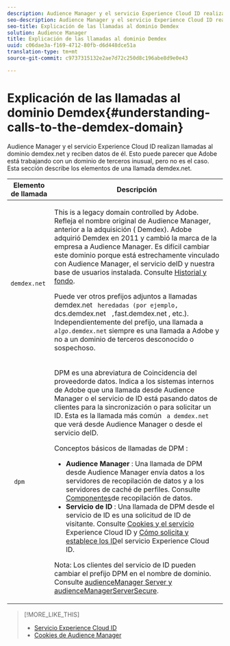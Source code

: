 ```yaml
---
description: Audience Manager y el servicio Experience Cloud ID realizan llamadas al dominio demdex.net y reciben datos de él. Esto puede parecer que Adobe está trabajando con un dominio de terceros inusual, pero no es el caso. Esta sección describe los elementos de una llamada demdex.net.
seo-description: Audience Manager y el servicio Experience Cloud ID realizan llamadas al dominio demdex.net y reciben datos de él. Esto puede parecer que Adobe está trabajando con un dominio de terceros inusual, pero no es el caso. Esta sección describe los elementos de una llamada demdex.net.
seo-title: Explicación de las llamadas al dominio Demdex
solution: Audience Manager
title: Explicación de las llamadas al dominio Demdex
uuid: c06dae3a-f169-4712-80fb-d6d448dce51a
translation-type: tm+mt
source-git-commit: c9737315132e2ae7d72c250d8c196abe8d9e0e43

---
```



# Explicación de las llamadas al dominio Demdex{#understanding-calls-to-the-demdex-domain}

Audience Manager y el servicio Experience Cloud ID realizan llamadas al dominio demdex.net y reciben datos de él. Esto puede parecer que Adobe está trabajando con un dominio de terceros inusual, pero no es el caso. Esta sección describe los elementos de una llamada demdex.net.

<table id="table_B846CBEDDA4C4AD19416F7C27FC325C6"> 
 <thead> 
  <tr> 
   <th colname="col1" class="entry"> Elemento de llamada </th> 
   <th colname="col2" class="entry"> Descripción </th> 
  </tr> 
 </thead>
 <tbody> 
  <tr> 
   <td colname="col1"> <p> <code> demdex.net</code> </p> </td> 
   <td colname="col2"> <p>This is a legacy domain controlled by <span class="keyword"> Adobe</span>. Refleja <span class="keyword"> el nombre original de Audience Manager</span>, anterior a la adquisición (<span class="keyword"> Demdex</span>). <span class="keyword"> Adobe</span> adquirió <span class="keyword"> Demdex</span> en 2011 y cambió la marca de la empresa a <span class="keyword"> Audience Manager</span>. Es difícil cambiar este dominio porque está estrechamente vinculado con <span class="keyword"> Audience Manager</span>, el servicio <span class="wintitle"> de</span>ID y nuestra base de usuarios instalada. Consulte <a href="../overview/aam-overview.md#history-and-background"> Historial y fondo</a>. </p> <p>Puede ver otros prefijos adjuntos a llamadas demdex.net <code> heredadas (por ejemplo,</code> dcs.demdex.net <code> ,</code>fast.demdex.net <code></code>, etc.). Independientemente del prefijo, una llamada a <code><i>algo</i>.demdex.net</code> siempre es una llamada a <span class="keyword"> Adobe</span> y no a un dominio de terceros desconocido o sospechoso. </p> </td> 
  </tr> 
  <tr> 
   <td colname="col1"> <p> <code> dpm</code> </p> </td> 
   <td colname="col2"> <p><span class="wintitle"> DPM</span> es una abreviatura de Coincidencia <span class="wintitle"> del proveedor</span>de datos. Indica a los sistemas internos de Adobe <span class="keyword"></span> que una llamada desde <span class="keyword"> Audience Manager</span> o el servicio <span class="wintitle"> de</span> ID está pasando datos de clientes para la sincronización o para solicitar un ID. Esta es la llamada más común <code> a demdex.net</code> que verá desde <span class="keyword"> Audience Manager</span> o desde el servicio <span class="wintitle"> de</span>ID. </p> <p><span class="wintitle"> Conceptos básicos de llamadas de DPM</span> : </p> <p> 
     <ul id="ul_44023BB060774518BE414EE10820C141"> 
      <li id="li_0F94D1988A6944BA885FD40AB26FC49F"> <b> <span class="keyword"> Audience Manager</span> </b>: Una llamada de <span class="wintitle"> DPM</span> desde <span class="keyword"> Audience Manager</span> envía datos a los servidores <span class="wintitle"> de recopilación de datos y a los servidores</span> de caché de <span class="wintitle"></span>perfiles. Consulte <a href="../reference/system-components/components-data-collection.md"> Componentes</a>de recopilación de datos. </li> 
      <li id="li_5A7EA9EE16EE4D828F0A24AE2B969122"> <b> <span class="wintitle"> Servicio</span> de ID </b>: Una llamada de <span class="wintitle"> DPM</span> desde el servicio <span class="wintitle"> de</span> ID es una solicitud de ID de visitante. Consulte <a href="https://marketing.adobe.com/resources/help/en_US/mcvid/mcvid_cookies.html" format="https" scope="external"> Cookies y el servicio</a> Experience Cloud ID y <a href="https://marketing.adobe.com/resources/help/en_US/mcvid/mcvid_id_request.html" format="https" scope="external"> Cómo solicita y establece los ID</a>el servicio Experience Cloud ID. </li> 
     </ul> </p> <p> <p>Nota:  Los clientes del servicio <span class="wintitle"> de</span> ID pueden cambiar el prefijo <span class="wintitle"> DPM</span> en el nombre de dominio. Consulte <a href="https://marketing.adobe.com/resources/help/en_US/mcvid/mcvid-subdomain-config.html" format="https" scope="external"> audienceManager Server y audienceManagerServerSecure</a>. </p> </p> </td> 
  </tr> 
 </tbody> 
</table>

>[!MORE_LIKE_THIS]
>
>* [Servicio Experience Cloud ID](https://marketing.adobe.com/resources/help/en_US/mcvid/)
>* [Cookies de Audience Manager](https://marketing.adobe.com/resources/help/en_US/whitepapers/cookies/cookies_am.html)

